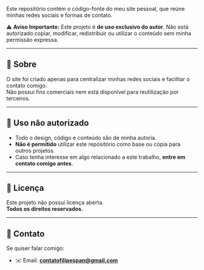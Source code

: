 Este repositório contém o código-fonte do meu site pessoal, que reúne minhas redes sociais e formas de contato.  

⚠️ **Aviso Importante:** Este projeto é **de uso exclusivo do autor**. Não está autorizado copiar, modificar, redistribuir ou utilizar o conteúdo sem minha permissão expressa.

---

## 📌 Sobre
O site foi criado apenas para centralizar minhas redes sociais e facilitar o contato comigo.  
Não possui fins comerciais nem está disponível para reutilização por terceiros.

---

## 🚫 Uso não autorizado
- Todo o design, código e conteúdo são de minha autoria.  
- **Não é permitido** utilizar este repositório como base ou cópia para outros projetos.  
- Caso tenha interesse em algo relacionado a este trabalho, **entre em contato comigo antes**.

---

## 📜 Licença
Este projeto não possui licença aberta.  
**Todos os direitos reservados.**

---

## 📧 Contato
Se quiser falar comigo:  
- ✉️ Email: **contatofilipespan@gmail.com**  
